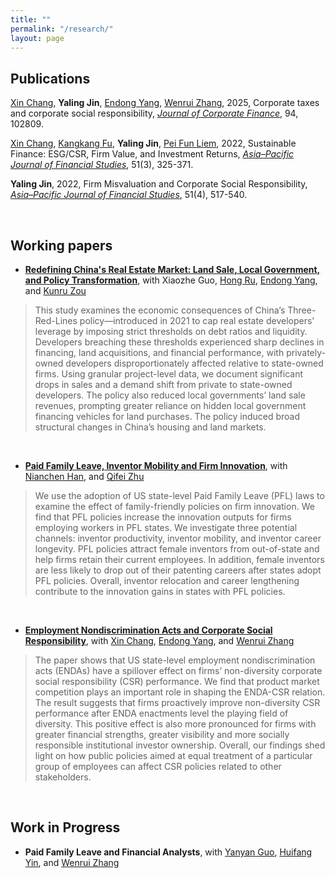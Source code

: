 ```yaml
---
title: ""
permalink: "/research/"
layout: page
---
```


## Publications

[Xin Chang](https://personal.ntu.edu.sg/changxin/), **Yaling Jin**, [Endong Yang](https://fba.um.edu.mo/faculty/endongyang/), [Wenrui Zhang](https://sites.google.com/site/zh0006ui/), 2025, Corporate taxes and corporate social responsibility, [*Journal of Corporate Finance*](https://doi.org/10.1016/j.jcorpfin.2025.102809), 94, 102809.

[Xin Chang](https://personal.ntu.edu.sg/changxin/), [Kangkang Fu](https://cbpm.wku.edu.cn/en/node/2449), **Yaling Jin**, [Pei Fun Liem](https://scholar.google.co.id/citations?user=iMzzdyIAAAAJ&hl=en), 2022, Sustainable Finance: ESG/CSR, Firm Value, and Investment Returns, [*Asia–Pacific Journal of Financial Studies*](https://doi.org/10.1111/ajfs.12379), 51(3), 325-371.

**Yaling Jin**, 2022, Firm Misvaluation and Corporate Social Responsibility, [*Asia–Pacific Journal of Financial Studies*](https://doi.org/10.1111/ajfs.12373), 51(4), 517-540.



&nbsp;

## Working papers

 - **[Redefining China's Real Estate Market: Land Sale, Local Government, and Policy Transformation](https://papers.ssrn.com/sol3/papers.cfm?abstract_id=5124537)**, with Xiaozhe Guo, [Hong Ru](https://dr.ntu.edu.sg/cris/rp/rp01160), [Endong Yang](https://fba.um.edu.mo/faculty/endongyang/), and [Kunru Zou](https://scholar.google.com/citations?user=5MTTlXUAAAAJ&hl=en) <br>
> This study examines the economic consequences of China’s Three-Red-Lines policy—introduced in 2021 to cap real estate developers’ leverage by imposing strict thresholds on debt ratios and liquidity. Developers breaching these thresholds experienced sharp declines in financing, land acquisitions, and financial performance, with privately-owned developers disproportionately affected relative to state-owned firms. Using granular project-level data, we document significant
drops in sales and a demand shift from private to state-owned developers. The policy also reduced local governments’ land sale revenues, prompting greater reliance on hidden local government financing vehicles for land purchases. The policy induced broad structural changes in China’s housing and land markets.

&nbsp;
 - **[Paid Family Leave, Inventor Mobility and Firm Innovation](https://papers.ssrn.com/sol3/papers.cfm?abstract_id=3894180)**, with [Nianchen Han](https://www.nianchenhan.com/), and [Qifei Zhu](https://sites.google.com/site/qifeizhu/)
> We use the adoption of US state-level Paid Family Leave (PFL) laws to examine the effect of family-friendly policies on firm innovation. We find that PFL policies increase the innovation outputs for firms employing workers in PFL states. We investigate three potential channels: inventor productivity, inventor mobility, and inventor career longevity. PFL policies attract female inventors from out-of-state and help firms retain their current employees. In addition, female inventors are less likely to drop out of their patenting careers after states adopt PFL policies. Overall, inventor relocation and career lengthening contribute to the innovation gains in states with PFL policies.

&nbsp;
 - **[Employment Nondiscrimination Acts and Corporate Social Responsibility](https://papers.ssrn.com/sol3/papers.cfm?abstract_id=4465220)**, with [Xin Chang](https://personal.ntu.edu.sg/changxin/), [Endong Yang](https://fba.um.edu.mo/faculty/endongyang/), and [Wenrui Zhang](https://sites.google.com/site/zh0006ui/)
>
> The paper shows that US state-level employment nondiscrimination acts (ENDAs) have a spillover effect on firms’ non-diversity corporate social responsibility (CSR) performance. We find that product market competition plays an important role in shaping the ENDA-CSR relation. The result suggests that firms proactively improve non-diversity CSR performance after ENDA enactments level the playing field of diversity. This positive effect is also more pronounced for firms with greater financial strengths, greater visibility and more socially responsible institutional investor ownership. Overall, our findings shed light on how public policies aimed at equal treatment of a particular group of employees can affect CSR policies related to other stakeholders.

&nbsp;
## Work in Progress
 - **Paid Family Leave and Financial Analysts**, with [Yanyan Guo](https://business.uc.edu/faculty-research/finance/faculty/phd-students/yanyan-guo.html), [Huifang Yin](https://sa.sufe.edu.cn/f2/5b/c3273a62043/page.htm), and [Wenrui Zhang](https://sites.google.com/site/zh0006ui/)
